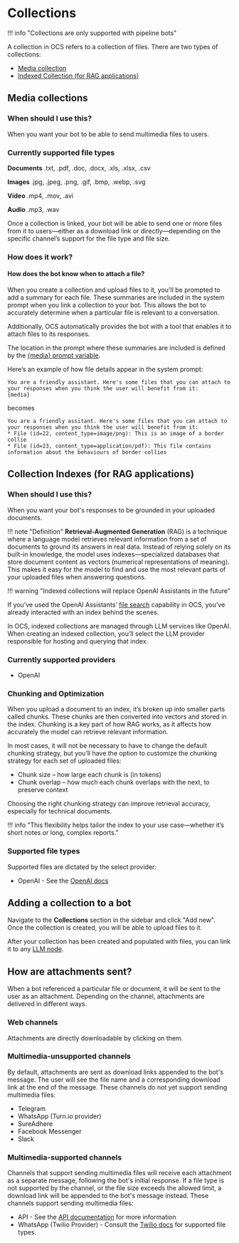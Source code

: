 # Collections

!!! info "Collections are only supported with pipeline bots"

A collection in OCS refers to a collection of files. There are two types of collections:

- [Media collection](#media-collections)
- [Indexed Collection (for RAG applications)](#collection-indexes-for-rag-applications)

## Media collections

### When should I use this?
When you want your bot to be able to send multimedia files to users.

### Currently supported file types

**Documents**
.txt, .pdf, .doc, .docx, .xls, .xlsx, .csv

**Images**
.jpg, .jpeg, .png, .gif, .bmp, .webp, .svg

**Video**
.mp4, .mov, .avi

**Audio**
.mp3, .wav

Once a collection is linked, your bot will be able to send one or more files from it to users—either as a download link or directly—depending on the specific channel’s support for the file type and file size.

### How does it work?
#### How does the bot know when to attach a file?

When you create a collection and upload files to it, you'll be prompted to add a summary for each file. These summaries are included in the system prompt when you link a collection to your bot. This allows the bot to accurately determine when a particular file is relevant to a conversation.

Additionally, OCS automatically provides the bot with a tool that enables it to attach files to its responses.

The location in the prompt where these summaries are included is defined by the [{media} prompt variable](./prompt_variables.md).

Here’s an example of how file details appear in the system prompt:
```
You are a friendly assistant. Here's some files that you can attach to your responses when you think the user will benefit from it:
{media}
```
becomes

```
You are a friendly assitant. Here's some files that you can attach to your responses when you think the user will benefit from it:
* File (id=22, content_type=image/png): This is an image of a border collie
* File (id=23, content_type=application/pdf): This file contains information about the behaviours of border collies
```


## Collection Indexes (for RAG applications)
### When should I use this?
When you want your bot's responses to be grounded in your uploaded documents.

!!! note "Definition"
    **Retrieval-Augmented Generation** (RAG) is a technique where a language model retrieves relevant information from a set of documents to ground its answers in real data. Instead of relying solely on its built-in knowledge, the model uses indexes—specialized databases that store document content as vectors (numerical representations of meaning). This makes it easy for the model to find and use the most relevant parts of your uploaded files when answering questions.

!!! warning "Indexed collections will replace OpenAI Assistants in the future"

If you’ve used the OpenAI Assistants’ [file search][file-search] capability in OCS, you’ve already interacted with an index behind the scenes.

In OCS, indexed collections are managed through LLM services like OpenAI. When creating an indexed collection, you’ll select the LLM provider responsible for hosting and querying that index.


### Currently supported providers
- OpenAI


### Chunking and Optimization
When you upload a document to an index, it’s broken up into smaller parts called chunks. These chunks are then converted into vectors and stored in the index. Chunking is a key part of how RAG works, as it affects how accurately the model can retrieve relevant information.

In most cases, it will not be necessary to have to change the default chunking strategy, but you’ll have the option to customize the chunking strategy for each set of uploaded files:

- Chunk size – how large each chunk is (in tokens)
- Chunk overlap – how much each chunk overlaps with the next, to preserve context

Choosing the right chunking strategy can improve retrieval accuracy, especially for technical documents.

!!! info "This flexibility helps tailor the index to your use case—whether it’s short notes or long, complex reports."

### Supported file types
Supported files are dictated by the select provider:

- OpenAI - See the [OpenAI docs](https://platform.openai.com/docs/assistants/tools/file-search/supported-files#supported-files)



## Adding a collection to a bot

Navigate to the **Collections** section in the sidebar and click "Add new". Once the collection is created, you will be able to upload files to it.

After your collection has been created and populated with files, you can link it to any [LLM node][llm_node].


## How are attachments sent?
When a bot referenced a particular file or document, it will be sent to the user as an attachment. Depending on the channel, attachments are delivered in different ways.

### Web channels
Attachments are directly downloadable by clicking on them.

### Multimedia-unsupported channels
By default, attachments are sent as download links appended to the bot's message. The user will see the file name and a corresponding download link at the end of the message. These channels do not yet support sending multimedia files:

* Telegram
* WhatsApp (Turn.io provider)
* SureAdhere
* Facebook Messenger
* Slack

### Multimedia-supported channels
Channels that support sending multimedia files will receive each attachment as a separate message, following the bot's initial response. If a file type is not supported by the channel, or the file size exceeds the allowed limit, a download link will be appended to the bot's message instead. These channels support sending multimedia files:

* API - See the [API documentation](https://chatbots.dimagi.com/api/docs/#tag/Channels/operation/new_api_message) for more information
* WhatsApp (Twilio Provider) - Consult the [Twilio docs][twilio_docs] for supported file types.


[llm_node]: ./pipelines/nodes.md
[twilio_docs]: https://www.twilio.com/docs/whatsapp/guidance-whatsapp-media-messages
[file-search]: ./experiment/index.md#file-search